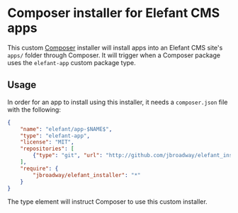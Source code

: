 # Composer installer for Elefant CMS apps

This custom [Composer](http://getcomposer.org/) installer will install apps
into an Elefant CMS site's `apps/` folder through Composer. It will trigger
when a Composer package uses the `elefant-app` custom package type.

## Usage

In order for an app to install using this installer, it needs a `composer.json`
file with the following:

```json
{
	"name": "elefant/app-$NAME$",
	"type": "elefant-app",
	"license": "MIT",
	"repositories": [
		{"type": "git", "url": "http://github.com/jbroadway/elefant_installer"}
	],
	"require": {
		"jbroadway/elefant_installer": "*"
	}
}
```

The type element will instruct Composer to use this custom installer.
